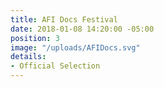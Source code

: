 ```yaml
---
title: AFI Docs Festival
date: 2018-01-08 14:20:00 -05:00
position: 3
image: "/uploads/AFIDocs.svg"
details:
- Official Selection
---
```


